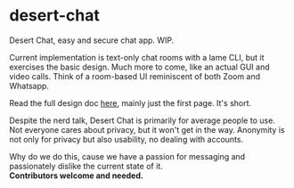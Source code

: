 # desert-chat
Desert Chat, easy and secure chat app. WIP.

Current implementation is text-only chat rooms with a lame CLI, but it exercises the basic design. Much more to come, like an actual GUI and video calls. Think of a room-based UI reminiscent of both Zoom and Whatsapp.

Read the full design doc [here](https://docs.google.com/document/d/1BORD3gDLjhp_MjSfiBAAVqthWbmlx__7iy-Il8MSCx0/edit?usp=sharing), mainly just the first page. It's short.

Despite the nerd talk, Desert Chat is primarily for average people to use. Not everyone cares about privacy, but it won't get in the way. Anonymity is not only for privacy but also usability, no dealing with accounts.

Why do we do this, cause we have a passion for messaging and passionately dislike the current state of it. \
**Contributors welcome and needed.**
